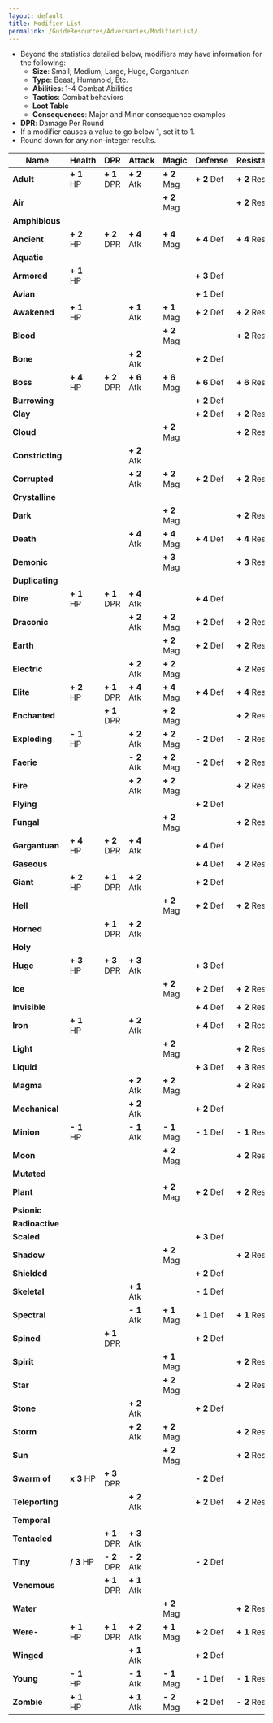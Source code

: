```yaml
---
layout: default
title: Modifier List
permalink: /GuideResources/Adversaries/ModifierList/
---
```

- Beyond the statistics detailed below, modifiers may have information for the following:
	- **Size**: Small, Medium, Large, Huge, Gargantuan
	- **Type**: Beast, Humanoid, Etc.
	- **Abilities**: 1-4 Combat Abilities
	- **Tactics**: Combat behaviors
	- **Loot Table**
	- **Consequences**: Major and Minor consequence examples
- **DPR**: Damage Per Round
- If a modifier causes a value to go below 1, set it to 1.
- Round down for any non-integer results.

| Name             | Health     | DPR         | Attack      | Magic       | Defense     | Resistance  |
| ---------------- | ---------- | ----------- | ----------- | ----------- | ----------- | ----------- |
| **Adult**        | **+ 1** HP | **+ 1** DPR | **+ 2** Atk | **+ 2** Mag | **+ 2** Def | **+ 2** Res |
| **Air**          |            |             |             | **+ 2** Mag |             | **+ 2** Res |
| **Amphibious**   |            |             |             |             |             |             |
| **Ancient**      | **+ 2** HP | **+ 2** DPR | **+ 4** Atk | **+ 4** Mag | **+ 4** Def | **+ 4** Res |
| **Aquatic**      |            |             |             |             |             |             |
| **Armored**      | **+ 1** HP |             |             |             | **+ 3** Def |             |
| **Avian**        |            |             |             |             | **+ 1** Def |             |
| **Awakened**     | **+ 1** HP |             | **+ 1** Atk | **+ 1** Mag | **+ 2** Def | **+ 2** Res |
| **Blood**        |            |             |             | **+ 2** Mag |             | **+ 2** Res |
| **Bone**         |            |             | **+ 2** Atk |             | **+ 2** Def |             |
| **Boss**         | **+ 4** HP | **+ 2** DPR | **+ 6** Atk | **+ 6** Mag | **+ 6** Def | **+ 6** Res |
| **Burrowing**    |            |             |             |             | **+ 2** Def |             |
| **Clay**         |            |             |             |             | **+ 2** Def | **+ 2** Res |
| **Cloud**        |            |             |             | **+ 2** Mag |             | **+ 2** Res |
| **Constricting** |            |             | **+ 2** Atk |             |             |             |
| **Corrupted**    |            |             | **+ 2** Atk | **+ 2** Mag | **+ 2** Def | **+ 2** Res |
| **Crystalline**  |            |             |             |             |             |             |
| **Dark**         |            |             |             | **+ 2** Mag |             | **+ 2** Res |
| **Death**        |            |             | **+ 4** Atk | **+ 4** Mag | **+ 4** Def | **+ 4** Res |
| **Demonic**      |            |             |             | **+ 3** Mag |             | **+ 3** Res |
| **Duplicating**  |            |             |             |             |             |             |
| **Dire**         | **+ 1** HP | **+ 1** DPR | **+ 4** Atk |             | **+ 4** Def |             |
| **Draconic**     |            |             | **+ 2** Atk | **+ 2** Mag | **+ 2** Def | **+ 2** Res |
| **Earth**        |            |             |             | **+ 2** Mag | **+ 2** Def | **+ 2** Res |
| **Electric**     |            |             | **+ 2** Atk | **+ 2** Mag |             | **+ 2** Res |
| **Elite**        | **+ 2** HP | **+ 1** DPR | **+ 4** Atk | **+ 4** Mag | **+ 4** Def | **+ 4** Res |
| **Enchanted**    |            | **+ 1** DPR |             | **+ 2** Mag |             | **+ 2** Res |
| **Exploding**    | **- 1** HP |             | **+ 2** Atk | **+ 2** Mag | **- 2** Def | **- 2** Res |
| **Faerie**       |            |             | **- 2** Atk | **+ 2** Mag | **- 2** Def | **+ 2** Res |
| **Fire**         |            |             | **+ 2** Atk | **+ 2** Mag |             | **+ 2** Res |
| **Flying**       |            |             |             |             | **+ 2** Def |             |
| **Fungal**       |            |             |             | **+ 2** Mag |             | **+ 2** Res |
| **Gargantuan**   | **+ 4** HP | **+ 2** DPR | **+ 4** Atk |             | **+ 4** Def |             |
| **Gaseous**      |            |             |             |             | **+ 4** Def | **+ 2** Res |
| **Giant**        | **+ 2** HP | **+ 1** DPR | **+ 2** Atk |             | **+ 2** Def |             |
| **Hell**         |            |             |             | **+ 2** Mag | **+ 2** Def | **+ 2** Res |
| **Horned**       |            | **+ 1** DPR | **+ 2** Atk |             |             |             |
| **Holy**         |            |             |             |             |             |             |
| **Huge**         | **+ 3** HP | **+ 3** DPR | **+ 3** Atk |             | **+ 3** Def |             |
| **Ice**          |            |             |             | **+ 2** Mag | **+ 2** Def | **+ 2** Res |
| **Invisible**    |            |             |             |             | **+ 4** Def | **+ 2** Res |
| **Iron**         | **+ 1** HP |             | **+ 2** Atk |             | **+ 4** Def | **+ 2** Res |
| **Light**        |            |             |             | **+ 2** Mag |             | **+ 2** Res |
| **Liquid**       |            |             |             |             | **+ 3** Def | **+ 3** Res |
| **Magma**        |            |             | **+ 2** Atk | **+ 2** Mag |             | **+ 2** Res |
| **Mechanical**   |            |             | **+ 2** Atk |             | **+ 2** Def |             |
| **Minion**       | **- 1** HP |             | **- 1** Atk | **- 1** Mag | **- 1** Def | **- 1** Res |
| **Moon**         |            |             |             | **+ 2** Mag |             | **+ 2** Res |
| **Mutated**      |            |             |             |             |             |             |
| **Plant**        |            |             |             | **+ 2** Mag | **+ 2** Def | **+ 2** Res |
| **Psionic**      |            |             |             |             |             |             |
| **Radioactive**  |            |             |             |             |             |             |
| **Scaled**       |            |             |             |             | **+ 3** Def |             |
| **Shadow**       |            |             |             | **+ 2** Mag |             | **+ 2** Res |
| **Shielded**     |            |             |             |             | **+ 2** Def |             |
| **Skeletal**     |            |             | **+ 1** Atk |             | **- 1** Def |             |
| **Spectral**     |            |             | **- 1** Atk | **+ 1** Mag | **+ 1** Def | **+ 1** Res |
| **Spined**       |            | **+ 1** DPR |             |             | **+ 2** Def |             |
| **Spirit**       |            |             |             | **+ 1** Mag |             | **+ 2** Res |
| **Star**         |            |             |             | **+ 2** Mag |             | **+ 2** Res |
| **Stone**        |            |             | **+ 2** Atk |             | **+ 2** Def |             |
| **Storm**        |            |             | **+ 2** Atk | **+ 2** Mag |             | **+ 2** Res |
| **Sun**          |            |             |             | **+ 2** Mag |             | **+ 2** Res |
| **Swarm of**     | **x 3** HP | **+ 3** DPR |             |             | **- 2** Def |             |
| **Teleporting**  |            |             | **+ 2** Atk |             | **+ 2** Def | **+ 2** Res |
| **Temporal**     |            |             |             |             |             |             |
| **Tentacled**    |            | **+ 1** DPR | **+ 3** Atk |             |             |             |
| **Tiny**         | **/ 3** HP | **- 2** DPR | **- 2** Atk |             | **- 2** Def |             |
| **Venemous**     |            | **+ 1** DPR | **+ 1** Atk |             |             |             |
| **Water**        |            |             |             | **+ 2** Mag |             | **+ 2** Res |
| **Were-**        | **+ 1** HP | **+ 1** DPR | **+ 2** Atk | **+ 1** Mag | **+ 2** Def | **+ 1** Res |
| **Winged**       |            |             | **+ 1** Atk |             | **+ 2** Def |             |
| **Young**        | **- 1** HP |             | **- 1** Atk | **- 1** Mag | **- 1** Def | **- 1** Res |
| **Zombie**       | **+ 1** HP |             | **+ 1** Atk | **- 2** Mag | **+ 2** Def | **- 2** Res |
